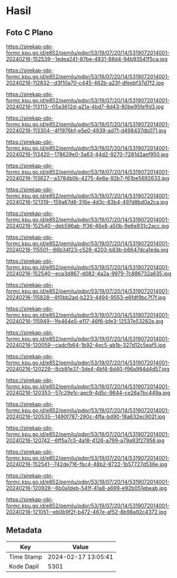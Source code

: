 # Hasil

## Foto C Plano

https://sirekap-obj-formc.kpu.go.id/e852/pemilu/pdpr/53/19/07/20/14/5319072014001-20240216-152539--1edea241-87be-4831-88d4-94b93541f5ca.jpg

https://sirekap-obj-formc.kpu.go.id/e852/pemilu/pdpr/53/19/07/20/14/5319072014001-20240216-112832--d3f10a70-c445-462b-a23f-dfeebf37d7f2.jpg

https://sirekap-obj-formc.kpu.go.id/e852/pemilu/pdpr/53/19/07/20/14/5319072014001-20240216-113113--05a3612d-a21a-4bd7-8d43-80be95fe1fd3.jpg

https://sirekap-obj-formc.kpu.go.id/e852/pemilu/pdpr/53/19/07/20/14/5319072014001-20240216-113304--4f1976bf-e5e0-4939-ad71-d498437db071.jpg

https://sirekap-obj-formc.kpu.go.id/e852/pemilu/pdpr/53/19/07/20/14/5319072014001-20240216-113420--178629e0-3a63-44d2-9270-7281d2aef950.jpg

https://sirekap-obj-formc.kpu.go.id/e852/pemilu/pdpr/53/19/07/20/14/5319072014001-20240216-113627--a3784b0b-4275-4e6a-92b7-f61be5692633.jpg

https://sirekap-obj-formc.kpu.go.id/e852/pemilu/pdpr/53/19/07/20/14/5319072014001-20240216-121319--159a67d8-316e-4d3c-83b4-497d8bd0a2ca.jpg

https://sirekap-obj-formc.kpu.go.id/e852/pemilu/pdpr/53/19/07/20/14/5319072014001-20240216-152540--deb596ab-1f36-46e8-a50b-9e6e931c2acc.jpg

https://sirekap-obj-formc.kpu.go.id/e852/pemilu/pdpr/53/19/07/20/14/5319072014001-20240216-115501--86b34f23-c528-4203-b83b-b6647dca1eda.jpg

https://sirekap-obj-formc.kpu.go.id/e852/pemilu/pdpr/53/19/07/20/14/5319072014001-20240216-152540--eca3d867-d082-4a2a-9979-7c886732a635.jpg

https://sirekap-obj-formc.kpu.go.id/e852/pemilu/pdpr/53/19/07/20/14/5319072014001-20240216-115828--4f0bb2ad-b223-4494-9553-e6fdf9bc7f7f.jpg

https://sirekap-obj-formc.kpu.go.id/e852/pemilu/pdpr/53/19/07/20/14/5319072014001-20240216-115949--1fe464e5-e117-46f6-bfe3-12537e53282e.jpg

https://sirekap-obj-formc.kpu.go.id/e852/pemilu/pdpr/53/19/07/20/14/5319072014001-20240216-120059--cadcfb64-1b92-4ec5-ab1b-327d12c5eaf5.jpg

https://sirekap-obj-formc.kpu.go.id/e852/pemilu/pdpr/53/19/07/20/14/5319072014001-20240216-120229--8cb91e37-3de4-4bf4-8d40-f96a984d4d57.jpg

https://sirekap-obj-formc.kpu.go.id/e852/pemilu/pdpr/53/19/07/20/14/5319072014001-20240216-120353--57c29e1c-aec9-4d5c-9644-ce26a7bc449a.jpg

https://sirekap-obj-formc.kpu.go.id/e852/pemilu/pdpr/53/19/07/20/14/5319072014001-20240216-120535--1490f787-290c-4ffa-bd90-18a632ec902f.jpg

https://sirekap-obj-formc.kpu.go.id/e852/pemilu/pdpr/53/19/07/20/14/5319072014001-20240216-120742--6ff5a7c5-4a18-4126-a799-a79a93f27956.jpg

https://sirekap-obj-formc.kpu.go.id/e852/pemilu/pdpr/53/19/07/20/14/5319072014001-20240216-152541--742de716-fbc4-48b2-8722-1b57727d536e.jpg

https://sirekap-obj-formc.kpu.go.id/e852/pemilu/pdpr/53/19/07/20/14/5319072014001-20240216-120928--6b0a1deb-541f-41a8-a699-e92b051ebeab.jpg

https://sirekap-obj-formc.kpu.go.id/e852/pemilu/pdpr/53/19/07/20/14/5319072014001-20240216-121051--eb0b9f2f-b472-467e-af52-8b98a92c4372.jpg


## Metadata

| Key        | Value               |
| ---------- | ------------------- |
| Time Stamp | 2024-02-17 13:05:41 |
| Kode Dapil | 5301                |



